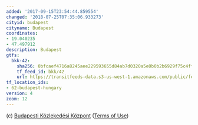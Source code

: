 ```yaml
---
added: '2017-09-15T23:54:44.859554'
changed: '2018-07-25T07:35:06.933273'
cityid: budapest
cityname: Budapest
coordinates:
- 19.040235
- 47.497912
description: Budapest
gtfs:
  bkk-42:
    sha256: 0bfcaef4716a8245aee229593655d84ab7d0320a5e0b0b2b6929f75c4ff8a4ef
    tf_feed_id: bkk/42
    url: https://transitfeeds-data.s3-us-west-1.amazonaws.com/public/feeds/bkk/42/20180723/gtfs.zip
tf_location_ids:
- 62-budapest-hungary
version: 4
zoom: 12
---
```


(c) [Budapesti Közlekedési Központ](http://www.bkk.hu/en/)
([Terms of Use](http://www.bkk.hu/en/legal-notice/))
